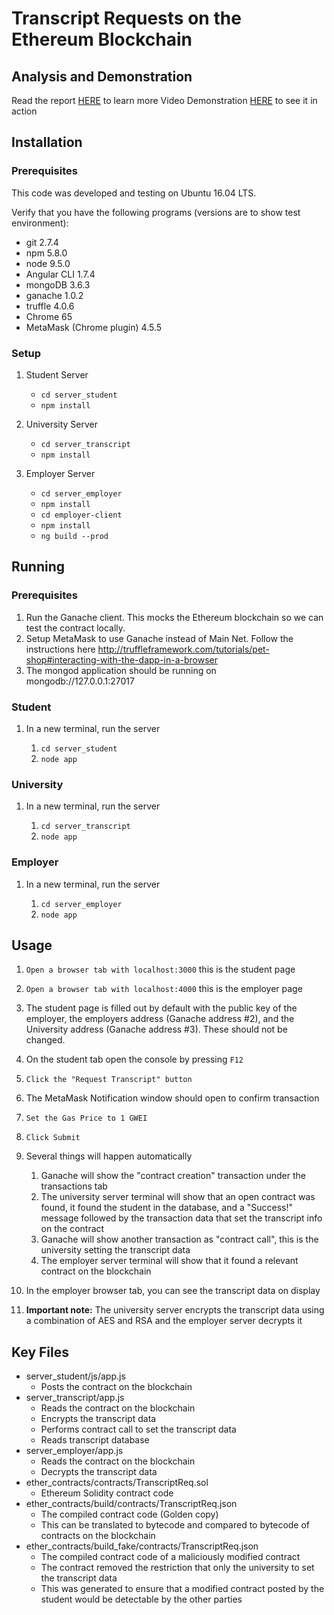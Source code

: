 # Transcript Requests on the Ethereum Blockchain

## Analysis and Demonstration

Read the report [HERE](https://github.com/mlallan1307/Ethereum-Transcript-Service/blob/master/Ethereum%20Transcript%20Service%20Report.docx) to learn more
Video Demonstration [HERE](https://youtu.be/AFACljxJiXE) to see it in action

## Installation

### Prerequisites

This code was developed and testing on Ubuntu 16.04 LTS.

Verify that you have the following programs (versions are to show test environment):
* git 2.7.4
* npm 5.8.0
* node 9.5.0
* Angular CLI 1.7.4
* mongoDB 3.6.3
* ganache 1.0.2
* truffle 4.0.6
* Chrome 65
* MetaMask (Chrome plugin) 4.5.5

### Setup

1. Student Server
  
   * `cd server_student`
   * `npm install`

2.  University Server

    * `cd server_transcript`
    * `npm install`

2.  Employer Server

    * `cd server_employer`
    * `npm install`
    * `cd employer-client`
    * `npm install`
    * `ng build --prod`

## Running

### Prerequisites

1. Run the Ganache client. This mocks the Ethereum blockchain so we can test the contract locally.
2. Setup MetaMask to use Ganache instead of Main Net. Follow the instructions here http://truffleframework.com/tutorials/pet-shop#interacting-with-the-dapp-in-a-browser
3. The mongod application should be running on mongodb://127.0.0.1:27017

### Student

1. In a new terminal,  run the server

    1. `cd server_student`
    2. `node app`

### University

1. In a new terminal,  run the server

    1. `cd server_transcript`
    2. `node app`

### Employer

1. In a new terminal,  run the server

    1. `cd server_employer`
    2. `node app`

## Usage

1. `Open a browser tab with localhost:3000` this is the student page
2. `Open a browser tab with localhost:4000` this is the employer page
3. The student page is filled out by default with the public key of the employer, the employers address (Ganache address #2), and the University address (Ganache address #3). These should not be changed.
4. On the student tab open the console by pressing `F12`
5. `Click the "Request Transcript" button`
6. The MetaMask Notification window should open to confirm transaction
7. `Set the Gas Price to 1 GWEI`
8. `Click Submit`
9. Several things will happen automatically

    1.  Ganache will show the "contract creation" transaction under the transactions tab
    2.  The university server terminal will show that an open contract was found, it found the student in the database, and a "Success!" message followed by the transaction data that set the transcript info on the contract
    3. Ganache will show another transaction as "contract call", this is the university setting the transcript data
    4. The employer server terminal will show that it found a relevant contract on the blockchain

10. In the employer browser tab, you can see the transcript data on display
11. **Important note:** The university server encrypts the transcript data using a combination of AES and RSA and the employer server decrypts it

## Key Files

 - server_student/js/app.js
	 - Posts the contract on the blockchain
 - server_transcript/app.js
	 - Reads the contract on the blockchain
	 - Encrypts the transcript data
	 - Performs contract call to set the transcript data
	 - Reads transcript database
 - server_employer/app.js
	 - Reads the contract on the blockchain
	 - Decrypts the transcript data
 - ether_contracts/contracts/TranscriptReq.sol
	 - Ethereum Solidity contract code
 - ether_contracts/build/contracts/TranscriptReq.json
	 - The compiled contract code (Golden copy)
	 - This can be translated to bytecode and compared to bytecode of contracts on the blockchain
 - ether_contracts/build_fake/contracts/TranscriptReq.json
	 - The compiled contract code of a maliciously modified contract
	 - The contract removed the restriction that only the university to set the transcript data
	 - This was generated to ensure that a modified contract posted by the student would be detectable by the other parties
